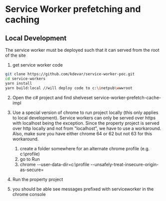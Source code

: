 # Service Worker prefetching and caching

## Local Development

The service worker must be deployed such that it can served from the root of the site

1. get service worker code
```bash
git clone https://github.com/kdevar/service-worker-poc.git
cd service-workers
yarn install
yarn build:local //will deploy code to c:\inetpub\wwwroot
```
2. Open the c# project and find shelveset service-worker-prefetch-cache-impl
3. Use a special version of chrome to run project locally (this only applies to local development).  Service workers can only be served over https with localhost being the exception.  Since the property project is served over http locally and not from "localhost", we have to use a workaround.  Also, make sure you have either chrome 64 or 62 but not 63 for this workaround.
    1. create a folder somewhere for an alternate chrome profile (e.g. c:\profile)
    2. go to Run
    3. chrome --user-data-dir=c:\profile  --unsafely-treat-insecure-origin-as-secure=<local-url>

4. Run the property project
5. you should be able see messages prefixed with serviceworker in the chrome console
